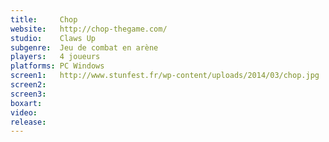 ```yaml
---
title:     Chop
website:   http://chop-thegame.com/
studio:    Claws Up
subgenre:  Jeu de combat en arène
players:   4 joueurs
platforms: PC Windows
screen1:   http://www.stunfest.fr/wp-content/uploads/2014/03/chop.jpg
screen2:
screen3:
boxart:
video:
release:
---
```


